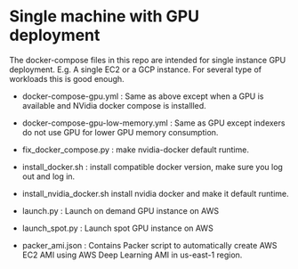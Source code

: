 # Single machine with GPU deployment

The docker-compose files in this repo are intended for single instance GPU deployment. 
E.g. A single EC2 or a GCP instance. For several type of workloads this is good enough.

- docker-compose-gpu.yml : Same as above except when a GPU is available and NVidia docker compose is installled.
                               
- docker-compose-gpu-low-memory.yml : Same as GPU except indexers do not use GPU for lower GPU memory consumption.

- fix_docker_compose.py : make nvidia-docker default runtime.

- install_docker.sh :  install compatible docker version, make sure you log out and log in.

- install_nvidia_docker.sh install nvidia docker and make it default runtime.

- launch.py : Launch on demand GPU instance on AWS

- launch_spot.py : Launch spot GPU instance on AWS

- packer_ami.json : Contains Packer script to automatically create AWS EC2 AMI using AWS Deep Learning AMI
                    in us-east-1 region.